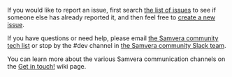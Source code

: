 If you would like to report an issue, first search [the list of issues](https://github.com/samvera/hydra-derivatives/issues/) to see if someone else has already reported it, and then feel free to [create a new issue](https://github.com/samvera/hydra-derivatives/issues/new).

If you have questions or need help, please email [the Samvera community tech list](https://groups.google.com/forum/#!forum/samvera-tech) or stop by the #dev channel in [the Samvera community Slack team](https://wiki.duraspace.org/pages/viewpage.action?pageId=87460391#Getintouch!-Slack).

You can learn more about the various Samvera communication channels on the [Get in touch!](https://wiki.duraspace.org/pages/viewpage.action?pageId=87460391) wiki page.
